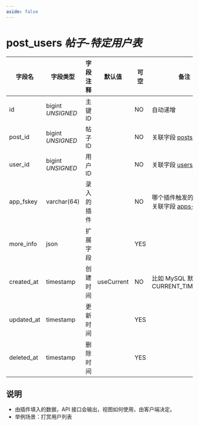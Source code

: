 ```yaml
---
aside: false
---
```


# post_users *帖子-特定用户表*

| 字段名 | 字段类型 | 字段注释 | 默认值 | 可空 | 备注 |
| --- | --- | --- | --- | --- | --- |
| id | bigint *UNSIGNED* | 主键 ID | | NO | 自动递增 |
| post_id | bigint *UNSIGNED* | 帖子 ID |  | NO | 关联字段 [posts->id](posts.md) |
| user_id | bigint *UNSIGNED* | 用户 ID |  | NO | 关联字段 [users->id](../users/users.md) |
| app_fskey | varchar(64) | 录入的插件 |  | NO | 哪个插件触发的记录<br>关联字段 [apps->fskey](../apps/apps.md) |
| more_info | json | 扩展字段 |  | YES |  |
| created_at | timestamp | 创建时间 | useCurrent | NO | 比如 MySQL 默认值为 CURRENT_TIMESTAMP |
| updated_at | timestamp | 更新时间 |  | YES |  |
| deleted_at | timestamp | 删除时间 |  | YES |  |

## 说明

- 由插件填入的数据，API 接口会输出，视图如何使用，由客户端决定。
- 举例场景：打赏用户列表